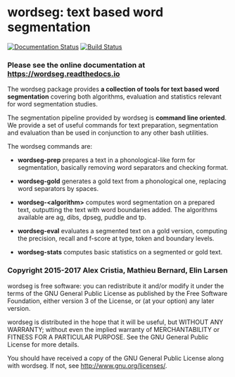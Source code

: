 wordseg: text based word segmentation
=====================================

[![Documentation Status](https://readthedocs.org/projects/wordseg/badge/?version=latest)](http://wordseg.readthedocs.io/en/latest/?badge=latest)
[![Build Status](https://travis-ci.org/mmmaat/wordseg.svg?branch=master)](https://travis-ci.org/mmmaat/wordseg)


### Please see the online documentation at https://wordseg.readthedocs.io


The wordseg package provides **a collection of tools for text based
word segmentation** covering both algorithms, evaluation and
statistics relevant for word segmentation studies.

The segmentation pipeline provided by wordseg is **command line
oriented**. We provide a set of useful commands for text preparation,
segmentation and evaluation than be used in conjunction to any other
bash utilities.

The wordseg commands are:

* **wordseg-prep** prepares a text in a phonological-like form for
  segmentation, basically removing word separators and checking format.

* **wordseg-gold** generates a gold text from a phonological one,
  replacing word separators by spaces.

* **wordseg-\<algorithm\>** computes word segmentation on a prepared
  text, outputting the text with word boundaries added. The algorithms
  available are ag, dibs, dpseg, puddle and tp.

* **wordseg-eval** evaluates a segmented text on a gold version,
  computing the precision, recall and f-score at type, token and
  boundary levels.

* **wordseg-stats** computes basic statistics on a segmented or gold
  text.


### Copyright 2015-2017 Alex Cristia, Mathieu Bernard, Elin Larsen

wordseg is free software: you can redistribute it and/or modify it
under the terms of the GNU General Public License as published by the
Free Software Foundation, either version 3 of the License, or (at your
option) any later version.

wordseg is distributed in the hope that it will be useful, but WITHOUT
ANY WARRANTY; without even the implied warranty of MERCHANTABILITY or
FITNESS FOR A PARTICULAR PURPOSE. See the GNU General Public License
for more details.

You should have received a copy of the GNU General Public License
along with wordseg. If not, see http://www.gnu.org/licenses/.
